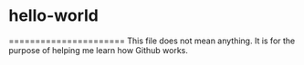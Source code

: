 # hello-world
======================
This file does not mean anything. It is for the purpose of helping me learn how Github works.
